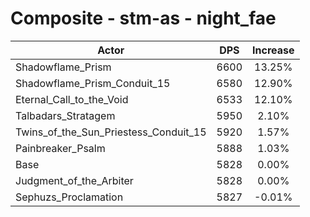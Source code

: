 # Composite - stm-as - night_fae
| Actor | DPS | Increase |
|---|:---:|:---:|
|Shadowflame_Prism|6600|13.25%|
|Shadowflame_Prism_Conduit_15|6580|12.90%|
|Eternal_Call_to_the_Void|6533|12.10%|
|Talbadars_Stratagem|5950|2.10%|
|Twins_of_the_Sun_Priestess_Conduit_15|5920|1.57%|
|Painbreaker_Psalm|5888|1.03%|
|Base|5828|0.00%|
|Judgment_of_the_Arbiter|5828|0.00%|
|Sephuzs_Proclamation|5827|-0.01%|
